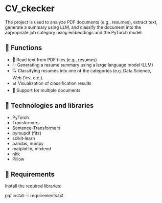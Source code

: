 # CV_ckecker

The project is used to analyze PDF documents (e.g., resumes), extract text, generate a summary using LLM, and classify the document into the appropriate job category using embeddings and the PyTorch model.

## 📌 Functions

- 📄 Read text from PDF files (e.g., resumes)
- ✨ Generating a resume summary using a large language model (LLM)
- 🔍 Classifying resumes into one of the categories (e.g. Data Science, Web Dev, etc.).
- 📊 Visualization of classification results
- 💾 Support for multiple documents
  
## 🧠 Technologies and libraries
- PyTorch
- Transformers
- Sentence-Transformers
- pymupdf (fitz)
- scikit-learn
- pandas, numpy
- matplotlib, mlxtend
- nltk
- Pillow

## 🔧 Requirements

Install the required libraries:

pip install -r requirements.txt